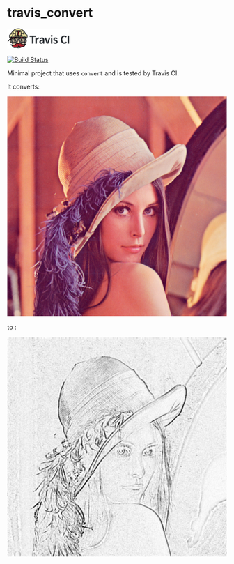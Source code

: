 # travis_convert

[![Travis CI logo](TravisCI.png)](https://travis-ci.org)

[![Build Status](https://travis-ci.org/richelbilderbeek/travis_convert.svg?branch=master)](https://travis-ci.org/richelbilderbeek/travis_convert)

Minimal project that uses `convert` and is tested by Travis CI.

It converts:

![Lenna](Lenna.png)

to :

![Edge detected version](Edge.png)

